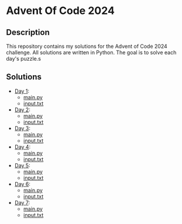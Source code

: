 # Advent Of Code 2024

## Description

This repository contains my solutions for the Advent of Code 2024 challenge.
All solutions are written in Python. The goal is to solve each day's puzzle.s

## Solutions

- [Day 1](./1):
  - [main.py](./1/main.py)
  - [input.txt](./1/input.txt)
- [Day 2](./2):
  - [main.py](./2/main.py)
  - [input.txt](./2/input.txt)
- [Day 3](./3):
  - [main.py](./3/main.py)
  - [input.txt](./3/input.txt)
- [Day 4](./4):
  - [main.py](./4/main.py)
  - [input.txt](./4/input.txt)
- [Day 5](./5):
  - [main.py](./5/main.py)
  - [input.txt](./5/input.txt)
- [Day 6](./6):
  - [main.py](./6/main.py)
  - [input.txt](./6/input.txt)
- [Day 7](./7):
  - [main.py](./7/main.py)
  - [input.txt](./7/input.txt)

